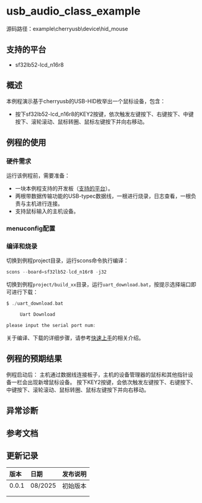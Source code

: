 # usb_audio_class_example

源码路径：example\cherryusb\device\hid_mouse

## 支持的平台
<!-- 支持哪些板子和芯片平台 -->
+ sf32lb52-lcd_n16r8

## 概述
<!-- 例程简介 -->
本例程演示基于cherryusb的USB-HID枚举出一个鼠标设备，包含：
+ 按下sf32lb52-lcd_n16r8的KEY2按键，依次触发左键按下、右键按下、中键按下、滚轮滚动、鼠标转圈、鼠标左键按下并向右移动。

## 例程的使用
<!-- 说明如何使用例程，比如连接哪些硬件管脚观察波形，编译和烧写可以引用相关文档。
对于rt_device的例程，还需要把本例程用到的配置开关列出来，比如PWM例程用到了PWM1，需要在onchip菜单里使能PWM1 -->

### 硬件需求
运行该例程前，需要准备：
+ 一块本例程支持的开发板（[支持的平台](quick_start)）。
+ 两根带数据传输功能的USB-typec数据线，一根进行烧录，日志查看，一根负责与主机进行连接。
+ 支持鼠标输入的主机设备。

### menuconfig配置

### 编译和烧录
切换到例程project目录，运行scons命令执行编译：
```c
scons --board=sf32lb52-lcd_n16r8 -j32
```
切换到例程`project/build_xx`目录，运行`uart_download.bat`，按提示选择端口即可进行下载：
```c
$ ./uart_download.bat

     Uart Download

please input the serial port num:
```
关于编译、下载的详细步骤，请参考[快速上手](quick_start)的相关介绍。

## 例程的预期结果
<!-- 说明例程运行结果，比如哪几个灯会亮，会打印哪些log，以便用户判断例程是否正常运行，运行结果可以结合代码分步骤说明 -->
例程启动后：
主机通过数据线连接板子，主机的设备管理器的鼠标和其他指针设备一栏会出现新增鼠标设备。
按下KEY2按键，会依次触发左键按下、右键按下、中键按下、滚轮滚动、鼠标转圈、鼠标左键按下并向右移动。


## 异常诊断


## 参考文档
<!-- 对于rt_device的示例，rt-thread官网文档提供的较详细说明，可以在这里添加网页链接，例如，参考RT-Thread的[RTC文档](https://www.rt-thread.org/document/site/#/rt-thread-version/rt-thread-standard/programming-manual/device/rtc/rtc) -->

## 更新记录
|版本 |日期   |发布说明 |
|:---|:---|:---|
|0.0.1 |08/2025 |初始版本 |
| | | |
| | | |
